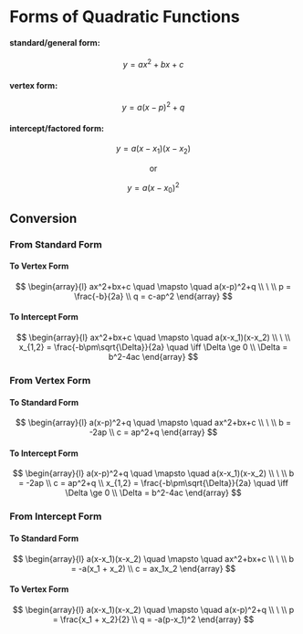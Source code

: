 # Forms of Quadratic Functions

#### standard/general form:

$$
y = ax^2+bx+c
$$

#### vertex form:

$$
y = a(x-p)^2+q
$$

#### intercept/factored form:

$$
y = a(x-x_1)(x-x_2)
$$

$$
\text{or}
$$

$$
y = a(x-x_0)^2
$$

## Conversion

### From Standard Form

#### To Vertex Form

$$
\begin{array}{l}
ax^2+bx+c \quad \mapsto \quad a(x-p)^2+q
\\
\ 
\\
p = \frac{-b}{2a}
\\
q = c-ap^2
\end{array}
$$

#### To Intercept Form

$$
\begin{array}{l}
ax^2+bx+c \quad \mapsto \quad
a(x-x_1)(x-x_2)
\\
\ 
\\
x_{1,2} = \frac{-b\pm\sqrt{\Delta}}{2a}
\quad \iff \Delta \ge 0
\\
\Delta = b^2-4ac
\end{array}
$$

### From Vertex Form

#### To Standard Form

$$
\begin{array}{l}
a(x-p)^2+q \quad \mapsto \quad ax^2+bx+c
\\
\ 
\\
b = -2ap
\\
c = ap^2+q
\end{array}
$$

#### To Intercept Form

$$
\begin{array}{l}
a(x-p)^2+q \quad \mapsto \quad a(x-x_1)(x-x_2)
\\
\ 
\\
b = -2ap
\\
c = ap^2+q
\\
x_{1,2} = \frac{-b\pm\sqrt{\Delta}}{2a}
\quad \iff \Delta \ge 0
\\
\Delta = b^2-4ac
\end{array}
$$

### From Intercept Form

#### To Standard Form

$$
\begin{array}{l}
a(x-x_1)(x-x_2) \quad \mapsto \quad ax^2+bx+c
\\
\ 
\\
b = -a(x_1 + x_2)
\\
c = ax_1x_2
\end{array}
$$

#### To Vertex Form

$$
\begin{array}{l}
a(x-x_1)(x-x_2) \quad \mapsto \quad a(x-p)^2+q
\\
\ 
\\
p = \frac{x_1 + x_2}{2}
\\
q = -a(p-x_1)^2
\end{array}
$$
